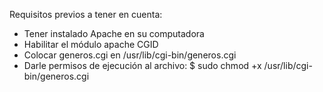 
Requisitos previos a tener en cuenta:
- Tener instalado Apache en su computadora
- Habilitar el módulo apache CGID
- Colocar generos.cgi en /usr/lib/cgi-bin/generos.cgi
- Darle permisos de ejecución al archivo: $ sudo chmod +x /usr/lib/cgi-bin/generos.cgi
